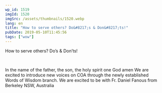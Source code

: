 ```yaml
---
wp_id: 1519
imgId: 1520
imgSrc: /assets/thumbnails/1520.webp
lang: en
title: "How to serve others? Do&#8217;s & Don&#8217;ts!"
pubDate: 2019-05-10T11:45:56
tags: ["wow"]
---
```


<!-- page: 6 -->

<p>How to serve others? Do&#8217;s &amp; Don&#8217;ts!</p>
<p>&nbsp;</p>
<p>In the name of the father, the son, the holy spirit one God amen We are excited to introduce new voices on COA through the newly established Words of Wisdom branch. We are excited to be with Fr. Daniel Fanous from Berkeley NSW, Australia</p>
